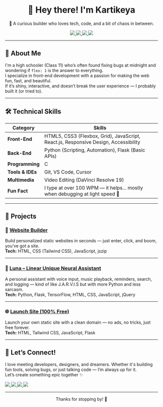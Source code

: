<h1 align="center">👋 Hey there! I'm Kartikeya</h1>
<p align="center">🚀 A curious builder who loves tech, code, and a bit of chaos in between.</p>

<p align="center">
  <a href="https://monkeytype.com/profile/Karitkeya">
    <img src="https://img.shields.io/badge/-Monkeytype-%23FFBF00?style=for-the-badge&logo=monkeytype&logoColor=black" />
  </a>
  <a href="http://kartikeyalab.github.io/kartikeya">
    <img src="https://img.shields.io/badge/-Portfolio-%23000000?style=for-the-badge&logo=globe&logoColor=white" />
  </a>
  <a href="https://www.youtube.com/@clever-ways">
    <img src="https://img.shields.io/badge/-YouTube-%23FF0000?style=for-the-badge&logo=youtube&logoColor=white" />
  </a>
  <a href="mailto:kartikeya30062009@gmail.com">
    <img src="https://img.shields.io/badge/-Mail%20Me-%230078D4?style=for-the-badge&logo=gmail&logoColor=white" />
  </a>
</p>

---

## 🧠 About Me

I'm a high schooler (Class 11) who’s often found fixing bugs at midnight and wondering if `flex: 1` is the answer to everything.  
I specialize in front-end development with a passion for making the web fun, fast, and beautiful.  
If it’s shiny, interactive, and doesn’t break the user experience — I probably built it (or tried to).  

---

## 🛠️ Technical Skills

| Category         | Skills                                                                                   |
| ---------------- | ---------------------------------------------------------------------------------------- |
| **Front-End**    | HTML5, CSS3 (Flexbox, Grid), JavaScript, React.js, Responsive Design, Accessibility      |
| **Back-End**     | Python (Scripting, Automation), Flask (Basic APIs)                                       |
| **Programming**  | C                                                                                        |
| **Tools & IDEs** | Git, VS Code, Cursor                                                                     |
| **Multimedia**   | Video Editing (DaVinci Resolve 19)                                                       |
| **Fun Fact**     | I type at over 100 WPM — it helps... mostly when debugging at light speed 💨             |

---

## 🚀 Projects

### 🔧 [Website Builder](https://kartikeyalab.github.io/PortfolioBuilder/)
Build personalized static websites in seconds — just enter, click, and boom, you’ve got a site.  
**Tech:** HTML, CSS (Tailwind CSS), JavaScript, jszip

---

### 🧠 [Luna – Linear Unique Neural Assistant](https://github.com/KartikeyaLab/Luna)
A personal assistant with voice input, music playback, reminders, search, and logging — kind of like J.A.R.V.I.S but with more Python and less sarcasm.  
**Tech:** Python, Flask, TensorFlow, HTML, CSS, JavaScript, jQuery

---

### 🌐 [Launch Site (100% Free)](https://kartikeya.onrender.com/)
Launch your own static site with a clean domain — no ads, no tricks, just free forever.  
**Tech:** HTML, Tailwind CSS, JavaScript, Flask

---

## 🤝 Let’s Connect!

I love meeting developers, designers, and dreamers. Whether it's building fun tools, solving bugs, or just talking code — I’m always up for it.  
Let’s create something epic together ✨

<p align="left">
  <a href="https://monkeytype.com/profile/Karitkeya">
    <img src="https://img.shields.io/badge/-Monkeytype-%23FFBF00?style=for-the-badge&logo=monkeytype&logoColor=black" />
  </a>
  <a href="http://kartikeyalab.github.io/kartikeya">
    <img src="https://img.shields.io/badge/-Portfolio-%23000000?style=for-the-badge&logo=globe&logoColor=white" />
  </a>
  <a href="https://www.youtube.com/@clever-ways">
    <img src="https://img.shields.io/badge/-YouTube-%23FF0000?style=for-the-badge&logo=youtube&logoColor=white" />
  </a>
  <a href="mailto:kartikeya30062009@gmail.com">
    <img src="https://img.shields.io/badge/-Mail%20Me-%230078D4?style=for-the-badge&logo=gmail&logoColor=white" />
  </a>
</p>

---

<p align="center">Thanks for stopping by! 🌟</p>
